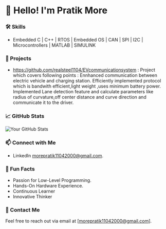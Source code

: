 # 👋 Hello! I'm Pratik More

### 🛠 Skills
- Embedded C | C++ | RTOS | Embedded OS | CAN | SPI | I2C | Microcontrollers | MATLAB | SIMULINK 

### 🌟 Projects
- https://github.com/realsteel1104/EVcommunicationsystem :
Project which covers following points :
Ennhanced communication between electric vehicle and charging station.
Efficiently implemented protocol which is bandwith efficient,light weight ,uses minimum battery power.
Implemented Lane detection feature and calculate parameters like radius of curvature,off center distance and curve direction and communicate it to the driver.


### 📈 GitHub Stats
![Your GitHub Stats](https://github-readme-stats.vercel.app/api?username=yourusername&show_icons=true&theme=radical)

### 📫 Connect with Me
- LinkedIn [morepratik11042000@gmail.com](https://www.linkedin.com/in/pratik-more-37b808148).



### 🎉 Fun Facts
- Passion for Low-Level Programming.
- Hands-On Hardware Experience.
- Continuous Learner
- Innovative Thinker

### 📧 Contact Me
Feel free to reach out via email at [morepratik11042000@gmail.com].
